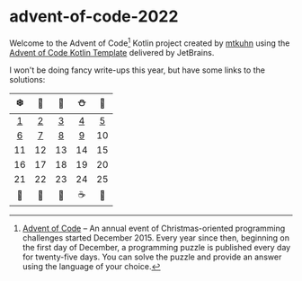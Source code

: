 # advent-of-code-2022

Welcome to the Advent of Code[^aoc] Kotlin project created by [mtkuhn][github] using the [Advent of Code Kotlin Template][template] delivered by JetBrains.

I won't be doing fancy write-ups this year, but have some links to the solutions:


|                    ❄️                    |                    🎅                    |                    🎄                    |                    ⛄                     |                    🎁                    |
|:----------------------------------------:|:----------------------------------------:|:----------------------------------------:|:----------------------------------------:|:----------------------------------------:|
| [1](/src/main/kotlin/mkuhn/aoc/Day01.kt) | [2](/src/main/kotlin/mkuhn/aoc/Day02.kt) | [3](/src/main/kotlin/mkuhn/aoc/Day03.kt) | [4](/src/main/kotlin/mkuhn/aoc/Day04.kt) | [5](/src/main/kotlin/mkuhn/aoc/Day05.kt) |
| [6](/src/main/kotlin/mkuhn/aoc/Day06.kt) | [7](/src/main/kotlin/mkuhn/aoc/Day07.kt) | [8](/src/main/kotlin/mkuhn/aoc/Day08.kt) | [9](/src/main/kotlin/mkuhn/aoc/Day09.kt) |                    10                    |
|                    11                    |                    12                    |                    13                    |                    14                    |                    15                    |
|                    16                    |                    17                    |                    18                    |                    19                    |                    20                    |
|                    21                    |                    22                    |                    23                    |                    24                    |                    25                    |
|                    🍪                    |                    🎃                    |                    🎄                    |                    ☕                     |                    🌟                    |

[^aoc]:
    [Advent of Code][aoc] – An annual event of Christmas-oriented programming challenges started December 2015.
    Every year since then, beginning on the first day of December, a programming puzzle is published every day for twenty-five days.
    You can solve the puzzle and provide an answer using the language of your choice.

[aoc]: https://adventofcode.com
[docs]: https://kotlinlang.org/docs/home.html
[github]: https://github.com/mtkuhn
[issues]: https://github.com/kotlin-hands-on/advent-of-code-kotlin-template/issues
[kotlin]: https://kotlinlang.org
[slack]: https://surveys.jetbrains.com/s3/kotlin-slack-sign-up
[template]: https://github.com/kotlin-hands-on/advent-of-code-kotlin-template
